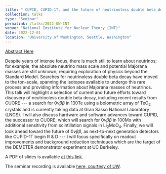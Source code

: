 ```yaml
---
title: " CUPID, CUPID-1T, and the future of neutrinoless double beta decay "
collection: talks
type: "Seminar"
permalink: /talks/2022-UW-INT
venue: "National Institute for Nuclear Theory (INT)"
date: 2022-12-01
location: "University of Washington, Seattle, Washington"
---
```


[Abstract Here](https://www.int.washington.edu/seminars/cupid-cupid-1t-and-future-neutrinoless-double-beta-decay)


Despite years of intense focus, there is much still to learn about neutrinos; for example, the absolute neutrino mass scale and potential Majorana masses are still unknown, requiring exploration of physics beyond the Standard Model. Searches for neutrinoless double beta decay have moved to the ton-scale, spanning the isotopes available to undergo this rare process and providing information about Majorana masses of neutrinos. This talk will highlight a selection of current and future efforts toward discovery of neutrinoless double beta decay, including recent results from CUORE --- a search for 0$\nu\beta\beta$ in 130Te using a bolometric array of TeO<sub>2</sub> crystals and is currently taking data at Gran Sasso National Laboratory (LNGS). I will also discuss hardware and software advances toward CUPID, the successor to CUORE, which will search for 0$\nu\beta\beta$ in 100Mo with additional sensitivity from scintillation signals in Li<sub>2</sub>MoO<sub>4</sub>. Finally, we will look ahead toward the future of 0$\nu\beta\beta$, as next-to-next generation detectors like CUPID-1T begin R & D --- I will focus specifically on readout improvements and background reduction techniques which are the target of the DEMETER demonstrator experiment at UC Berkeley.


A PDF of slides is available [at this link](/files/UW_Invited_1Dec22.pdf).

The seminar recording is available [here, courtesy of UW](https://archive.int.washington.edu/talks/S@INTvideos/Hansen_Dec_1_2022.mp4).